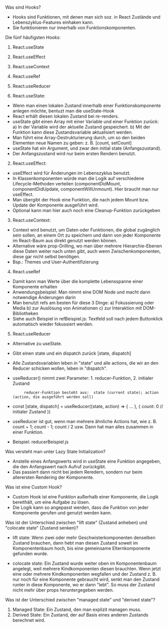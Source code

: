 Was sind Hooks?
- Hooks sind Funktionen, mit denen man sich soz. in React Zustände und Lebenszyklus-Features einhaken kann.
- Sie funktionieren nur innerhalb von Funktionskomponenten.


Die fünf häufigsten Hooks: 

1. React.useState
2. React.useEffect
3. React.useContext
4. React.useRef
5. React.useReducer

1. React.useState:
- Wenn man einen lokalen Zustand innerhalb einer Funktionskomponente anlegen möchte, bentuzt man
    die useState-Hook
- React erhält diesen lokalen Zustand bei re-renders.
- useState gibt einen Array mit einer Variable und einer Funktion zurück:
    a) In der Variable wird der aktuelle Zustand gespeichert.
    b) Mit der Funktion kann diese Zustandsvariable aktualisiert werden.
- Man führt eine Array-Destrukturierung durch, um so den beiden Elementen neue Namen zu geben: z. B. [count, setCount]
- useState hat ein Argument, und zwar den initial state (Anfangszustand).
- Der Anfangszustand wird nur beim ersten Rendern benutzt.


2. React.useEffect:
- useEffect wird für Änderungen im Lebenszyklus benutzt.
- In Klassenkomponenten würde man die Logik auf verschiedene Lifecycle-Methoden verteilen (componentDidMount, componentDidUpdate, componentWillUnmount). Hier braucht man nur useEffect.
- Man übergibt der Hook eine Funktion, die nach jedem Mount bzw. Update der Komponente ausgeführt wird.
- Optional kann man hier auch noch eine Cleanup-Funktion zurückgeben


3. React.useContext:
- Context wird benutzt, um Daten oder Funktionen, die global zugänglich sein sollen, an einem Ort zu speichern und dann von jeder Komponente im React-Baum aus direkt genutzt werden können.
- Alternative wäre prop-Drilling, wo man über mehrere Hierarchie-Ebenen diese Daten weiter nach unten gibt, auch wenn Zwischenkomponenten, diese gar nicht selbst benötigen.
- Bsp.: Themes und User-Authentifizierung

4. React.useRef
- Damit kann man Werte über die komplette Lebensspanne einer Komponente erhalten
- Anwendungsbeispiel: Man nimmt eine DOM Node und macht dann notwendige Änderungen darin
- Man benutzt refs am besten für diese 3 Dinge:
    a) Fokussierung oder Media
    b) zur Auslösung von Animationen
    c) zur Interaktion mit DOM-Bibliotheken
- Siehe auch Beispiel in refBeispiel.js: Textfeld soll nach jedem Buttonklick automatisch wieder fokussiert werden.


5. React.useReducer
- Alternative zu useState.
- Gibt einen state und ein dispatch zurück [state, dispatch]
- Alle Zustandsvariablen leben in "state" und alle actions, die wir an den Reducer schicken wollen,
    leben in "dispatch".
- useReducer() nimmt zwei Parameter: 1. reducer-Funktion, 2. initialer Zustand

           reducer-Funktion besteht aus:  state (current state); action (action, die ausgeführt werden soll)
- const [state, dispatch] = useReducer((state, action) => {
    ...
    }, {
        count: 0 // initialer Zustand
    })
- useReducer ist gut, wenn man mehrere ähnliche Actions hat, wie z. B. count + 1; count - 1; count / 2 usw. Dann hat man alles zusammen in einer Funktion.
- Beispiel: reducerBeispiel.js


Was versteht man unter Lazy State Initialization?
- Anstelle eines Anfangswerts wird in useState eine Funktion angegeben, die den Anfangswert nach Aufruf zurückgibt.
- Das passiert dann nicht bei jedem Reredern, sondern nur beim allerersten Rendering der Komponente.


Was ist eine Custom Hook?

- Custom Hook ist eine Funktion außerhalb einer Komponente, die Logik bereithält, um eine Aufgabe zu lösen.
- Die Logik kann so angepasst werden, dass die Funktion von jeder Komponente gerufen und genutzt werden kann.


Was ist der Unterschied zwischen "lift state" (Zustand anheben) und "colocate state" (Zustand senken)?

- lift state: Wenn zwei oder mehr Geschwisterkomponenten denselben Zustand brauchen, dann hebt man diesen Zustand soweit im Komponentenbaum hoch, bis eine gemeinsame Elternkomponente gefunden wurde.

- colocate state: Ein Zustand wurde weiter oben im Komponentenbaum angelegt, weil mehrere Kindkomponenten diesen brauchten. Wenn jetzt eine oder mehrere Kindkomponenten wegfallen und der Zustand z. B. nur noch für eine Komponente gebraucht wird, senkt man den Zustand runter in diese Komponente, wo er dann "lebt". So muss der Zustand nicht mehr über props heruntergegeben werden.


Was ist der Unterschied zwischen "managed state" und "derived state"?
1. Managed State: Ein Zustand, den man explizit managen muss.
2. Derived State: Ein Zustand, der auf Basis eines anderen Zustands berechnet wird.